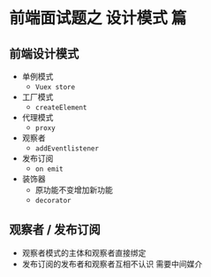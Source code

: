 # 前端面试题之 设计模式 篇

## 前端设计模式
- 单例模式
    - `Vuex store`
- 工厂模式
    - `createElement`
- 代理模式
    - `proxy`
- 观察者
    - `addEventlistener`
- 发布订阅
    - `on emit`
- 装饰器
    - 原功能不变增加新功能
    - `decorator`

## 观察者 / 发布订阅
- 观察者模式的主体和观察者直接绑定
- 发布订阅的发布者和观察者互相不认识 需要中间媒介

##